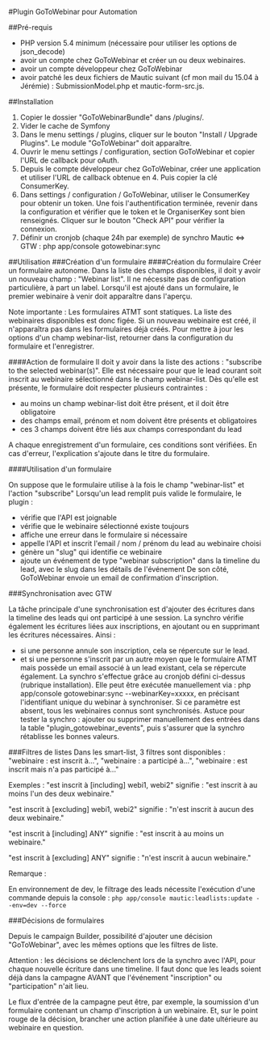 #Plugin GoToWebinar pour Automation

##Pré-requis
- PHP version 5.4 minimum (nécessaire pour utiliser les options de json_decode)
- avoir un compte chez GoToWebinar et créer un ou deux webinaires.
- avoir un compte développeur chez GoToWebinar
- avoir patché les deux fichiers de Mautic suivant (cf mon mail du 15.04 à Jérémie) : SubmissionModel.php et mautic-form-src.js.

##Installation
1. Copier le dossier "GoToWebinarBundle" dans /plugins/.
2. Vider le cache de Symfony
3. Dans le menu settings / plugins, cliquer sur le bouton "Install / Upgrade Plugins". Le module "GoToWebinar" doit apparaître.
4. Ouvrir le menu settings / configuration, section GoToWebinar et copier l'URL de callback pour oAuth.
5. Depuis le compte développeur chez GoToWebinar, créer une application et utiliser l'URL de callback obtenue en 4. Puis copier la clé ConsumerKey.
6. Dans settings / configuration / GoToWebinar, utiliser le ConsumerKey pour obtenir un token. Une fois l'authentification terminée, revenir dans la configuration et vérifier que le token et le OrganiserKey sont bien renseignés. Cliquer sur le bouton "Check API" pour vérifier la connexion.
7. Définir un cronjob (chaque 24h par exemple) de synchro Mautic <=> GTW : php app/console gotowebinar:sync

##Utilisation
###Création d'un formulaire
####Création du formulaire
Créer un formulaire autonome. Dans la liste des champs disponibles, il doit y avoir un nouveau champ : "Webinar list". Il ne nécessite pas de configuration particulière, à part un label.
Lorsqu'il est ajouté dans un formulaire, le premier webinaire à venir doit apparaître dans l'aperçu.

Note importante :
Les formulaires ATMT sont statiques. La liste des webinaires disponibles est donc figée. Si un nouveau webinaire est créé, il n'apparaîtra pas dans les formulaires déjà créés. Pour mettre à jour les options d'un champ webinar-list, retourner dans la configuration du formulaire et l'enregistrer.

####Action de formulaire
Il doit y avoir dans la liste des actions : "subscribe to the selected webinar(s)".
Elle est nécessaire pour que le lead courant soit inscrit au webinaire sélectionné dans le champ webinar-list.
Dès qu'elle est présente, le formulaire doit respecter plusieurs contraintes :
- au moins un champ webinar-list doit être présent, et il doit être obligatoire
- des champs email, prénom et nom doivent être présents et obligatoires
- ces 3 champs doivent être liés aux champs correspondant du lead

A chaque enregistrement d'un formulaire, ces conditions sont vérifiées.
En cas d'erreur, l'explication s'ajoute dans le titre du formulaire.

####Utilisation d'un formulaire

On suppose que le formulaire utilise à la fois le champ "webinar-list" et l'action "subscribe"
Lorsqu'un lead remplit puis valide le formulaire, le plugin :
- vérifie que l'API est joignable
- vérifie que le webinaire sélectionné existe toujours
- affiche une erreur dans le formulaire si nécessaire
- appelle l'API et inscrit l'email / nom / prénom du lead au webinaire choisi
- génère un "slug" qui identifie ce webinaire
- ajoute un événement de type "webinar subscription" dans la timeline du lead, avec le slug dans les détails de l'événement
De son côté, GoToWebinar envoie un email de confirmation d'inscription.

###Synchronisation avec GTW

La tâche principale d'une synchronisation est d'ajouter des écritures dans la timeline des leads qui ont participé à une session.
La synchro vérifie également les écritures liées aux inscriptions, en ajoutant ou en supprimant les écritures nécessaires.
Ainsi :
- si une personne annule son inscription, cela se répercute sur le lead.
- et si une personne s'inscrit par un autre moyen que le formulaire ATMT mais possède un email associé à un lead existant, cela se répercute également.
La synchro s'effectue grâce au cronjob défini ci-dessus (rubrique installation).
Elle peut être exécutée manuellement via : php app/console gotowebinar:sync --webinarKey=xxxxx, en précisant l'identifiant unique du webinar à synchroniser.
Si ce paramètre est absent, tous les webinaires connus sont synchronisés.
Astuce pour tester la synchro : ajouter ou supprimer manuellement des entrées dans la table "plugin_gotowebinar_events", puis s'assurer que la synchro rétablisse les bonnes valeurs.


###Filtres de listes
Dans les smart-list, 3 filtres sont disponibles : "webinaire : est inscrit à...", "webinaire : a participé à...", "webinaire : est inscrit mais n'a pas participé à..."

Exemples :
"est inscrit à [including] webi1, webi2" signifie : "est inscrit à au moins l'un des deux webinaire."

"est inscrit à [excluding] webi1, webi2" signifie : "n'est inscrit à aucun des deux webinaire."

"est inscrit à [including] ANY" signifie : "est inscrit à au moins un webinaire."

"est inscrit à [excluding] ANY" signifie : "n'est inscrit à aucun webinaire."

Remarque :

En environnement de dev, le filtrage des leads nécessite l'exécution d'une commande depuis la console :
`php app/console mautic:leadlists:update --env=dev --force`

###Décisions de formulaires

Depuis le campaign Builder, possibilité d'ajouter une décision "GoToWebinar", avec les mêmes options que les filtres de liste.

Attention : les décisions se déclenchent lors de la synchro avec l'API, pour chaque nouvelle écriture dans une timeline. Il faut donc que les leads soient déjà dans la campagne AVANT que l'événement "inscription" ou "participation" n'ait lieu.

Le flux d'entrée de la campagne peut être, par exemple, la soumission d'un formulaire contenant un champ d'inscription à un webinaire. Et, sur le point rouge de la décision, brancher une action planifiée à une date ultérieure au webinaire en question.
